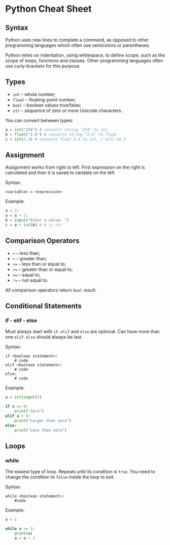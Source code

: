 # Python Cheat Sheet

## Syntax

Python uses new lines to complete a command, as opposed to other programming languages which often use semicolons or parentheses.

Python relies on indentation, using whitespace, to define scope; such as the scope of loops, functions and classes. Other programming languages often use curly-brackets for this purpose.

## Types

*	`int` – whole number;
*	`float` – floating-point number;
*	`bool` – boolean values true/false;
*	`str` – sequence of zero or more Unicode characters.

You can convert between types:
```python
a = int("234") # converts string "234" to int
b = float("2.9") # converts string "2.9" to float
c = int(3.4) # converts float 3.4 to int, c will be 3
```

## Assignment

Assignment works from right to left. First expression on the right is calculated and then it is saved to variable on the left.

Syntax:
```
<variable> = <expression>
```

Example:
```python
a = 2;
a = a + 1;
b = input("Enter a value: ")
c = a + int(b) # b is str
```

## Comparison Operators 

*	`<` – less than;
*	`>` – greater than;
*	`<=` – less than or equal to;
*	`>=` – greater than or equal to;
*	`==` – equal to;
*	`!=` – not equal to.

All comparison operators return `bool` result.

## Conditional Statements

### if - elif - else

Must always start with `if`. `elif` and `else` are optional. Can have more than one `elif`. `else` should always be last.

Syntax:
```
if <boolean statement>:
    # code
elif <boolean statement>:
    # code
else:
    # code
```

Example:
```python
a = int(input())  

if a == 0: 
    print("Zero")
elif a > 0:
    print("Larger than zero")
else:
    print("Less than zero")
```


## Loops
### while
The easiest type of loop. Repeats until its condition is `true`. You need to change the condition to `false` inside the loop to exit.

Syntax:
```
while <boolean statement>:
    #code
```

Example:
```python
a = 1

while a <= 5:
    print(a)
    a = a + 1
```

